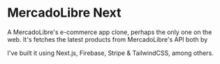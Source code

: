 # MercadoLibre Next

A MercadoLibre's e-commerce app clone, perhaps the only one on the web. It's fetches the latest products from MercadoLibre's API both by 


I've built it using Next.js, Firebase, Stripe & TailwindCSS, among others.
